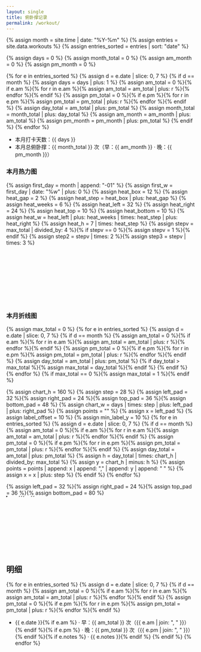```yaml
---
layout: single
title: 俯卧撑记录
permalink: /workout/
---
```


{% assign month = site.time | date: "%Y-%m" %}
{% assign entries = site.data.workouts %}
{% assign entries_sorted = entries | sort: "date" %}

{% assign days = 0 %}
{% assign month_total = 0 %}
{% assign am_month = 0 %}
{% assign pm_month = 0 %}

{% for e in entries_sorted %}
  {% assign d = e.date | slice: 0, 7 %}
  {% if d == month %}
    {% assign days = days | plus: 1 %}
    {% assign am_total = 0 %}{% if e.am %}{% for r in e.am %}{% assign am_total = am_total | plus: r %}{% endfor %}{% endif %}
    {% assign pm_total = 0 %}{% if e.pm %}{% for r in e.pm %}{% assign pm_total = pm_total | plus: r %}{% endfor %}{% endif %}
    {% assign day_total = am_total | plus: pm_total %}
    {% assign month_total = month_total | plus: day_total %}
    {% assign am_month = am_month | plus: am_total %}
    {% assign pm_month = pm_month | plus: pm_total %}
  {% endif %}
{% endfor %}

- 本月打卡天数：{{ days }}
- 本月总俯卧撑：{{ month_total }} 次（早：{{ am_month }} · 晚：{{ pm_month }}）

### 本月热力图
{% assign first_day = month | append: "-01" %}
{% assign first_w = first_day | date: "%w" | plus: 0 %}
{% assign heat_box = 12 %}
{% assign heat_gap = 2 %}
{% assign heat_step = heat_box | plus: heat_gap %}
{% assign heat_weeks = 6 %}
{% assign heat_left = 32 %}
{% assign heat_right = 24 %}
{% assign heat_top = 10 %}
{% assign heat_bottom = 10 %}
{% assign heat_w = heat_left | plus: heat_weeks | times: heat_step | plus: heat_right %}
{% assign heat_h = 7 | times: heat_step %}
{% assign stepv = max_total | divided_by: 4 %}{% if stepv == 0 %}{% assign stepv = 1 %}{% endif %}
{% assign step2 = stepv | times: 2 %}{% assign step3 = stepv | times: 3 %}
<svg width="{{ heat_w }}" height="{{ heat_h | plus: heat_top | plus: heat_bottom }}" viewBox="0 0 {{ heat_w }} {{ heat_h | plus: heat_top | plus: heat_bottom }}" xmlns="http://www.w3.org/2000/svg">
  <g transform="translate(0, {{ heat_top }})">
    {% for i in (1..31) %}
      {% assign dd = i %}{% if i < 10 %}{% assign dd = "0" | append: i %}{% endif %}
      {% assign day_date = month | append: "-" | append: dd %}
      {% assign d_m = day_date | date: "%Y-%m" %}
      {% if d_m == month %}
        {% assign dow = day_date | date: "%w" | plus: 0 %}
        {% assign col_base = i | minus: 1 | plus: first_w %}
        {% assign col = col_base | divided_by: 7 %}
        {% assign x = col | times: heat_step | plus: heat_left %}
        {% assign y = dow | times: heat_step %}
        {% assign day_total = 0 %}
        {% for e in entries_sorted %}
          {% if e.date == day_date %}
            {% assign am_t = 0 %}{% if e.am %}{% for r in e.am %}{% assign am_t = am_t | plus: r %}{% endfor %}{% endif %}
            {% assign pm_t = 0 %}{% if e.pm %}{% for r in e.pm %}{% assign pm_t = pm_t | plus: r %}{% endfor %}{% endif %}
            {% assign day_total = am_t | plus: pm_t %}
          {% endif %}
        {% endfor %}
        {% assign fill = "#ebedf0" %}
        {% if day_total > 0 and day_total <= stepv %}{% assign fill = "#c6e48b" %}{% endif %}
        {% if day_total > stepv and day_total <= step2 %}{% assign fill = "#7bc96f" %}{% endif %}
        {% if day_total > step2 and day_total <= step3 %}{% assign fill = "#239a3b" %}{% endif %}
        {% if day_total > step3 %}{% assign fill = "#196127" %}{% endif %}
        <rect x="{{ x }}" y="{{ y }}" width="{{ heat_box }}" height="{{ heat_box }}" rx="2" ry="2" fill="{{ fill }}"><title>{{ day_date }}: {{ day_total }} 次</title></rect>
      {% endif %}
    {% endfor %}
  </g>
</svg>

### 本月折线图
{% assign max_total = 0 %}
{% for e in entries_sorted %}
  {% assign d = e.date | slice: 0, 7 %}
  {% if d == month %}
    {% assign am_total = 0 %}{% if e.am %}{% for r in e.am %}{% assign am_total = am_total | plus: r %}{% endfor %}{% endif %}
    {% assign pm_total = 0 %}{% if e.pm %}{% for r in e.pm %}{% assign pm_total = pm_total | plus: r %}{% endfor %}{% endif %}
    {% assign day_total = am_total | plus: pm_total %}
    {% if day_total > max_total %}{% assign max_total = day_total %}{% endif %}
  {% endif %}
{% endfor %}
{% if max_total == 0 %}{% assign max_total = 1 %}{% endif %}

{% assign chart_h = 160 %}
{% assign step = 28 %}
{% assign left_pad = 32 %}{% assign right_pad = 24 %}{% assign top_pad = 36 %}{% assign bottom_pad = 48 %}
{% assign chart_w = days | times: step | plus: left_pad | plus: right_pad %}
{% assign points = "" %}
{% assign x = left_pad %}
{% assign label_offset = 10 %}
{% assign min_label_y = 10 %}
{% for e in entries_sorted %}
  {% assign d = e.date | slice: 0, 7 %}
  {% if d == month %}
    {% assign am_total = 0 %}{% if e.am %}{% for r in e.am %}{% assign am_total = am_total | plus: r %}{% endfor %}{% endif %}
    {% assign pm_total = 0 %}{% if e.pm %}{% for r in e.pm %}{% assign pm_total = pm_total | plus: r %}{% endfor %}{% endif %}
    {% assign day_total = am_total | plus: pm_total %}
    {% assign h = day_total | times: chart_h | divided_by: max_total %}
    {% assign y = chart_h | minus: h %}
    {% assign points = points | append: x | append: "," | append: y | append: " " %}
    {% assign x = x | plus: step %}
  {% endif %}
{% endfor %}

{% assign left_pad = 32 %}{% assign right_pad = 24 %}{% assign top_pad = 36 %}{% assign bottom_pad = 80 %}
<svg width="{{ chart_w }}" height="{{ chart_h | plus: top_pad | plus: bottom_pad }}" viewBox="0 0 {{ chart_w }} {{ chart_h | plus: top_pad | plus: bottom_pad }}" xmlns="http://www.w3.org/2000/svg">
  <g transform="translate(0, {{ top_pad }})">
  <line class="axis axis--x" x1="{{ left_pad }}" y1="{{ chart_h }}" x2="{{ chart_w | minus: right_pad }}" y2="{{ chart_h }}" />
  {% assign tick_step = max_total | divided_by: 4 %}{% if tick_step == 0 %}{% assign tick_step = 1 %}{% endif %}
  {% for i in (0..4) %}
    {% if i == 4 %}{% assign val = max_total %}{% else %}{% assign val = i | times: tick_step %}{% endif %}
    {% assign h = val | times: chart_h | divided_by: max_total %}
    {% assign y = chart_h | minus: h %}
    <line x1="{{ left_pad }}" y1="{{ y }}" x2="{{ chart_w | minus: right_pad }}" y2="{{ y }}" stroke="#eee" stroke-width="1"/>
    <text x="{{ left_pad | minus: 4 }}" y="{{ y | plus: 4 }}" font-size="10" text-anchor="end">{{ val }}</text>
  {% endfor %}
  <polyline class="line" fill="none" points="{{ points | strip }}" />
  {% assign x = left_pad %}
  {% for e in entries_sorted %}
    {% assign d = e.date | slice: 0, 7 %}
    {% if d == month %}
      {% assign am_total = 0 %}{% if e.am %}{% for r in e.am %}{% assign am_total = am_total | plus: r %}{% endfor %}{% endif %}
      {% assign pm_total = 0 %}{% if e.pm %}{% for r in e.pm %}{% assign pm_total = pm_total | plus: r %}{% endfor %}{% endif %}
      {% assign day_total = am_total | plus: pm_total %}
      {% assign h = day_total | times: chart_h | divided_by: max_total %}
      {% assign y = chart_h | minus: h %}
      <circle class="dot" cx="{{ x }}" cy="{{ y }}" r="3" />
      <text class="bar-label" x="{{ x }}" y="{{ chart_h | plus: 22 }}" text-anchor="middle" transform="rotate(30 {{ x }}, {{ chart_h | plus: 22 }})">{{ e.date | slice: -2, 2 }}</text>
      {% assign label_y = y | minus: 12 %}{% if label_y < 8 %}{% assign label_y = 8 %}{% endif %}
      <text class="value-label" x="{{ x }}" y="{{ label_y }}" text-anchor="middle">{{ day_total }}</text>
      {% assign x = x | plus: step %}
    {% endif %}
  {% endfor %}
  <text x="{{ left_pad | plus: chart_w | minus: left_pad | minus: right_pad | divided_by: 2 }}" y="{{ chart_h | plus: 44 }}" font-size="11" text-anchor="middle">Date</text>
  <text x="{{ left_pad | minus: 22 }}" y="{{ chart_h | divided_by: 2 }}" font-size="11" text-anchor="middle" transform="rotate(-90 {{ left_pad | minus: 22 }}, {{ chart_h | divided_by: 2 }})">Count</text>
</svg>

## 明细
{% for e in entries_sorted %}
  {% assign d = e.date | slice: 0, 7 %}
  {% if d == month %}
    {% assign am_total = 0 %}{% if e.am %}{% for r in e.am %}{% assign am_total = am_total | plus: r %}{% endfor %}{% endif %}
    {% assign pm_total = 0 %}{% if e.pm %}{% for r in e.pm %}{% assign pm_total = pm_total | plus: r %}{% endfor %}{% endif %}
- {{ e.date }}{% if e.am %} · 早：{{ am_total }} 次（{{ e.am | join: ", " }}）{% endif %}{% if e.pm %} · 晚：{{ pm_total }} 次（{{ e.pm | join: ", " }}）{% endif %}{% if e.notes %} · {{ e.notes }}{% endif %}
  {% endif %}
{% endfor %}
